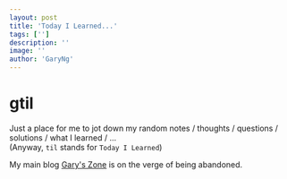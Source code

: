 ```yaml
---
layout: post
title: 'Today I Learned...'
tags: ['']
description: ''
image: ''
author: 'GaryNg'
---
```


# gtil
Just a place for me to jot down my random notes / thoughts / questions / solutions / what I learned / ...  
(Anyway, `til` stands for `Today I Learned`)

My main blog [Gary's Zone](http://garyng.github.io/) is on the verge of being abandoned.
